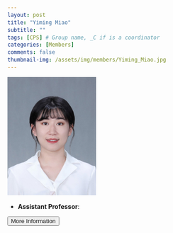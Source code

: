 ```yaml
---
layout: post
title: "Yiming Miao"
subtitle: ""
tags: [CPS] # Group name, _C if is a coordinator
categories: [Members]
comments: false
thumbnail-img: /assets/img/members/Yiming_Miao.jpg
---
```


<!-- photo -->
<!-- size: 200px width use html-->
<img
    src="../../assets/img/members/Yiming_Miao.jpg"
    alt="Yiming Miao"
    style="width: 200px; align: left;"
/>

<!-- bio -->
- **Assistant Professor**:

<p>
    <button class="button">
    <a
        href="https://sds.cuhk.edu.cn/en/teacher/451"
        style="text-decoration: none"
        >More Information</a
    >
    </button>
</p>